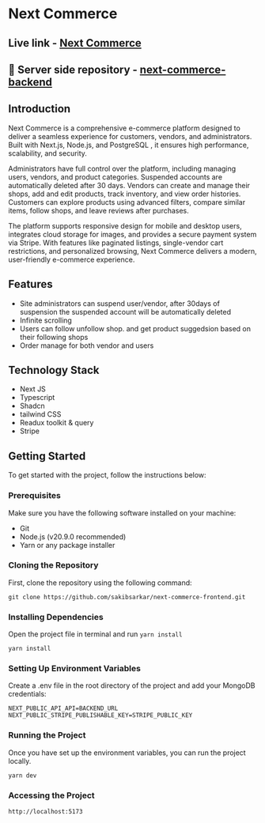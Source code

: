 # Next Commerce

## Live link - [Next Commerce](https://next-commerce-client-theta.vercel.app/)

## 🔗 Server side repository - [next-commerce-backend](https://github.com/sakibsarkar/next-commerce-backend)

## Introduction

Next Commerce is a comprehensive e-commerce platform designed to deliver a seamless experience for customers, vendors, and administrators. Built with Next.js, Node.js, and PostgreSQL , it ensures high performance, scalability, and security.

Administrators have full control over the platform, including managing users, vendors, and product categories. Suspended accounts are automatically deleted after 30 days. Vendors can create and manage their shops, add and edit products, track inventory, and view order histories. Customers can explore products using advanced filters, compare similar items, follow shops, and leave reviews after purchases.

The platform supports responsive design for mobile and desktop users, integrates cloud storage for images, and provides a secure payment system via Stripe. With features like paginated listings, single-vendor cart restrictions, and personalized browsing, Next Commerce delivers a modern, user-friendly e-commerce experience.

## Features

- Site administrators can suspend user/vendor, after 30days of suspension the suspended account will be automatically deleted
- Infinite scrolling
- Users can follow unfollow shop. and get product suggedsion based on their following shops
- Order manage for both vendor and users

## Technology Stack

- Next JS
- Typescript
- Shadcn
- tailwind CSS
- Readux toolkit & query
- Stripe

## Getting Started

To get started with the project, follow the instructions below:

### Prerequisites

Make sure you have the following software installed on your machine:

- Git
- Node.js (v20.9.0 recommended)
- Yarn or any package installer

### Cloning the Repository

First, clone the repository using the following command:

```
git clone https://github.com/sakibsarkar/next-commerce-frontend.git

```

### Installing Dependencies

Open the project file in terminal and run `yarn install`

```
yarn install

```

### Setting Up Environment Variables

Create a .env file in the root directory of the project and add your MongoDB credentials:

```
NEXT_PUBLIC_API_API=BACKEND_URL
NEXT_PUBLIC_STRIPE_PUBLISHABLE_KEY=STRIPE_PUBLIC_KEY
```

### Running the Project

Once you have set up the environment variables, you can run the project locally.

```
yarn dev

```

### Accessing the Project

```
http://localhost:5173
```
